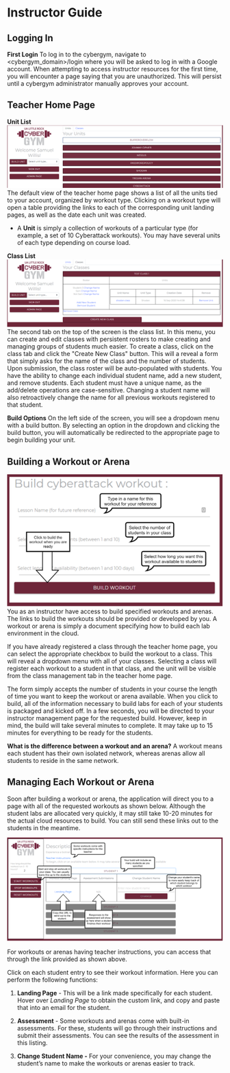 # Instructor Guide

## Logging In
**First Login**
To log in to the cybergym, navigate to <cybergym_domain>/login where you will be asked to log in with a Google account. When attempting to access instructor resources for the first time, you will encounter a page saying that you are unauthorized. This will persist until a cybergym administrator manually approves your account.

## Teacher Home Page
**Unit List**
![Unit List](images/instruction-teacher-home.png)
The default view of the teacher home page shows a list of all the units tied to your account, organized by workout type. Clicking on a workout type will open a table providing the links to each of the corresponding unit landing pages, as well as the date each unit was created. 

 - A **Unit** is simply a collection of workouts of a particular type (for example, a set of 10 Cyberattack workouts). You may have several units of each type depending on course load. 

**Class List**
![Class List](images/instruction-class-management.png)
The second tab on the top of the screen is the class list. In this menu, you can create and edit classes with persistent rosters to make creating and managing groups of students much easier. To create a class, click on the class tab and click the "Create New Class" button. This will a reveal a form that simply asks for the name of the class and the number of students. Upon submission, the class roster will be auto-populated with students. You have the ability to change each individual student name, add a new student, and remove students. Each student must have a unique name, as the add/delete operations are case-sensitive. Changing a student name will also retroactively change the name for all previous workouts registered to that student.

**Build Options**
On the left side of the screen, you will see a dropdown menu with a build button. By selecting an option in the dropdown and clicking the build button, you will automatically be redirected to the appropriate page to begin building your unit.

## Building a Workout or Arena

![Building a Workout or Arena](images/instructions-instructor-build.png)
You as an instructor have access to build specified workouts and arenas. The links to build the workouts should be provided or developed by you. A workout or arena is simply a document specifying how to build each lab environment in the cloud. 

If you have already registered a class through the teacher home page, you can select the appropriate checkbox to build the workout to a class. This will reveal a dropdown menu with all of your classes. Selecting a class will register each workout to a student in that class, and the unit will be visible from the class management tab in the teacher home page.

The form simply accepts the number of students in your course the length of time you want to keep the workout or arena available. When you click to build, all of the information necessary to build labs for each of your students is packaged and kicked off. In a few seconds, you will be directed to your instructor management page for the requested build. However, keep in mind, the build will take several minutes to complete. It may take up to 15 minutes for everything to be ready for the students.

**What is the difference between a workout and an arena?** A workout means each student has their own isolated network, whereas arenas allow all students to reside in the same network.

## Managing Each Workout or Arena

Soon after building a workout or arena, the application will direct you to a page with all of the requested workouts as shown below. Although the student labs are allocated very quickly, it may still take 10-20 minutes for the actual cloud resources to build. You can still send these links out to the students in the meantime.

![Building a Workout or Arena](images/instruction-instructor-manage.png)

For workouts or arenas having teacher instructions, you can access that through the link provided as shown above.

Click on each student entry to see their workout information. Here you can perform the following functions:

1.  **Landing Page** - This will be a link made specifically for each student. Hover over _Landing Page_ to obtain the custom link, and copy and paste that into an email for the student.

2.  **Assessment** - Some workouts and arenas come with built-in assessments. For these, students will go through their instructions and submit their assessments. You can see the results of the assessment in this listing.

3.  **Change Student Name -** For your convenience, you may change the student’s name to make the workouts or arenas easier to track.